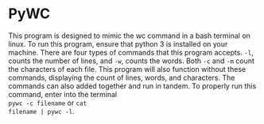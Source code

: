 # PyWC

This program is designed to mimic the wc command in a bash terminal on linux. To run this program, ensure that python 3 is 
installed on your machine. There are four types of commands that this program accepts. <code>-l</code>, counts the
number of lines, and <code>-w</code>, counts the words. Both <code>-c</code> and <code>-m</code> count the characters of each file. This program will also
function without these commands, displaying the count of lines, words, and characters. The commands can also added together and run in tandem. To properly run this command, enter into the
terminal <br> <code>pywc -c filename</code> or <code>cat filename | pywc -l</code>.
